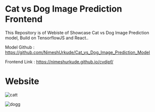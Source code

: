 # Cat vs Dog Image Prediction Frontend
This Repository is of Webiste of Showcase Cat vs Dog Image Prediction model, Build on TensorflowJS and React..

Model Github : https://github.com/NimeshUrkude/Cat_vs_Dog_Image_Prediction_Model

Frontend Link : https://nimeshurkude.github.io/cvdipf/


# Website


![catt](https://user-images.githubusercontent.com/112500211/213863744-5a03f5c4-a554-419b-ad1b-1787e706da0d.png)


![dogg](https://user-images.githubusercontent.com/112500211/213863745-2bbf5ae9-da4d-4b89-b26e-e7f0272f7afd.png)
